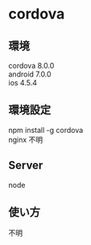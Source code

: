 # cordova

## 環境
cordova 8.0.0  
android 7.0.0  
ios 4.5.4  

## 環境設定  
npm install -g cordova  
nginx 不明  
## Server
node 

## 使い方  
不明   
